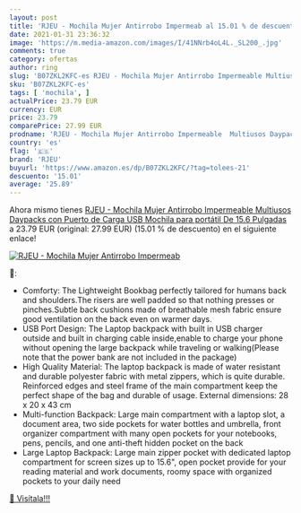 ```yaml
---
layout: post
title: 'RJEU - Mochila Mujer Antirrobo Impermeab al 15.01 % de descuento'
date: 2021-01-31 23:36:32
image: 'https://m.media-amazon.com/images/I/41NNrb4oL4L._SL200_.jpg'
comments: true
category: ofertas
author: ring
slug: 'B07ZKL2KFC-es RJEU - Mochila Mujer Antirrobo Impermeable Multiusos...'
sku: 'B07ZKL2KFC-es'
tags: [ 'mochila', ]
actualPrice: 23.79 EUR
currency: EUR
price: 23.79
comparePrice: 27.99 EUR
prodname: 'RJEU - Mochila Mujer Antirrobo Impermeable  Multiusos Daypacks con Puerto de Carga USB  Mochila para portátil De 15.6 Pulgadas'
country: 'es'
flag: '🇪🇸'
brand: 'RJEU'
buyurl: 'https://www.amazon.es/dp/B07ZKL2KFC/?tag=tolees-21'
descuento: '15.01'
average: '25.89'
---
```


Ahora mismo tienes [RJEU - Mochila Mujer Antirrobo Impermeable  Multiusos Daypacks con Puerto de Carga USB  Mochila para portátil De 15.6 Pulgadas](https://www.amazon.es/dp/B07ZKL2KFC/?tag=tolees-21) a 23.79 EUR (original: 27.99 EUR) (15.01 %  de descuento) en el siguiente enlace!

[![RJEU - Mochila Mujer Antirrobo Impermeab](https://m.media-amazon.com/images/I/41NNrb4oL4L._SL200_.jpg)](https://www.amazon.es/dp/B07ZKL2KFC/?tag=tolees-21)

🔎:

- Comforty: The Lightweight Bookbag perfectly tailored for humans back and shoulders.The risers are well padded so that nothing presses or pinches.Subtle back cushions made of breathable mesh fabric ensure good ventilation on the back even on warmer days.
- USB Port Design: The Laptop backpack with built in USB charger outside and built in charging cable inside,enable to charge your phone without opening the large backpack while traveling or walking(Please note that the power bank are not included in the package)
- High Quality Material: The laptop backpack is made of water resistant and durable polyester fabric with metal zippers, which is quite durable. Reinforced edges and steel frame of the main compartment keep the perfect shape of the bag and durable of usage. External dimensions: 28 x 20 x 43 cm
- Multi-function Backpack: Large main compartment with a laptop slot, a document area, two side pockets for water bottles and umbrella, front organizer compartment with many open pockets for your notebooks, pens, pencils, and one anti-theft hidden pocket on the back
- Large Laptop Backpack: Large main zipper pocket with dedicated laptop compartment for screen sizes up to 15.6", open pocket provide for your reading material and work documents, roomy space with organized pockets to your daily need

[🛒 Visítala!!!](https://www.amazon.es/dp/B07ZKL2KFC/?tag=tolees-21)
